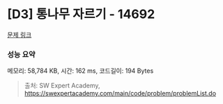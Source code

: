 # [D3] 통나무 자르기 - 14692 

[문제 링크](https://swexpertacademy.com/main/code/problem/problemDetail.do?contestProbId=AYJW0g-qlO8DFASv) 

### 성능 요약

메모리: 58,784 KB, 시간: 162 ms, 코드길이: 194 Bytes



> 출처: SW Expert Academy, https://swexpertacademy.com/main/code/problem/problemList.do